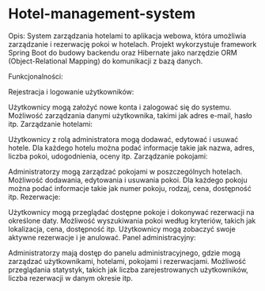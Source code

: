 # Hotel-management-system
Opis:
System zarządzania hotelami to aplikacja webowa, która umożliwia zarządzanie i rezerwację pokoi w hotelach. Projekt wykorzystuje framework Spring Boot do budowy backendu oraz Hibernate jako narzędzie ORM (Object-Relational Mapping) do komunikacji z bazą danych.

Funkcjonalności:

Rejestracja i logowanie użytkowników:

Użytkownicy mogą założyć nowe konta i zalogować się do systemu.
Możliwość zarządzania danymi użytkownika, takimi jak adres e-mail, hasło itp.
Zarządzanie hotelami:

Użytkownicy z rolą administratora mogą dodawać, edytować i usuwać hotele.
Dla każdego hotelu można podać informacje takie jak nazwa, adres, liczba pokoi, udogodnienia, oceny itp.
Zarządzanie pokojami:

Administratorzy mogą zarządzać pokojami w poszczególnych hotelach.
Możliwość dodawania, edytowania i usuwania pokoi.
Dla każdego pokoju można podać informacje takie jak numer pokoju, rodzaj, cena, dostępność itp.
Rezerwacje:

Użytkownicy mogą przeglądać dostępne pokoje i dokonywać rezerwacji na określone daty.
Możliwość wyszukiwania pokoi według kryteriów, takich jak lokalizacja, cena, dostępność itp.
Użytkownicy mogą zobaczyć swoje aktywne rezerwacje i je anulować.
Panel administracyjny:

Administratorzy mają dostęp do panelu administracyjnego, gdzie mogą zarządzać użytkownikami, hotelami, pokojami i rezerwacjami.
Możliwość przeglądania statystyk, takich jak liczba zarejestrowanych użytkowników, liczba rezerwacji w danym okresie itp.
